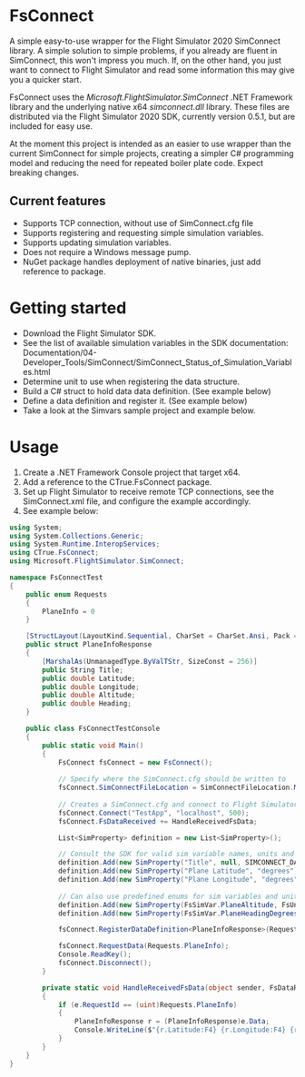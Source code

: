 # FsConnect
A simple easy-to-use wrapper for the Flight Simulator 2020 SimConnect library. A simple solution to simple problems, if you already are fluent in SimConnect, this won't impress you much.
If, on the other hand, you just want to connect to Flight Simulator and read some information this may give you a quicker start.

FsConnect uses the _Microsoft.FlightSimulator.SimConnect_ .NET Framework library and the underlying native x64 _simconnect.dll_ library. 
These files are distributed via the Flight Simulator 2020 SDK, currently version 0.5.1, but are included for easy use.

At the moment this project is intended as an easier to use wrapper than the current SimConnect for simple projects, creating a simpler C# programming model and reducing the need for repeated boiler plate code. Expect breaking changes.

## Current features
* Supports TCP connection, without use of SimConnect.cfg file
* Supports registering and requesting simple simulation variables.
* Supports updating simulation variables.
* Does not require a Windows message pump.
* NuGet package handles deployment of native binaries, just add reference to package.

# Getting started
* Download the Flight Simulator SDK.
* See the list of available simulation variables in the SDK documentation: Documentation/04-Developer_Tools/SimConnect/SimConnect_Status_of_Simulation_Variables.html
* Determine unit to use when registering the data structure.
* Build a C# struct to hold data data definition. (See example below)
* Define a data definition and register it. (See example below)
* Take a look at the Simvars sample project and example below.

# Usage

1) Create a .NET Framework Console project that target x64.
2) Add a reference to the CTrue.FsConnect package.
3) Set up Flight Simulator to receive remote TCP connections, see the SimConnect.xml file, and configure the example accordingly.
4) See example below:

```csharp
using System;
using System.Collections.Generic;
using System.Runtime.InteropServices;
using CTrue.FsConnect;
using Microsoft.FlightSimulator.SimConnect;

namespace FsConnectTest
{
    public enum Requests
    {
        PlaneInfo = 0
    }

    [StructLayout(LayoutKind.Sequential, CharSet = CharSet.Ansi, Pack = 1)]
    public struct PlaneInfoResponse
    {
        [MarshalAs(UnmanagedType.ByValTStr, SizeConst = 256)]
        public String Title;
        public double Latitude;
        public double Longitude;
        public double Altitude;
        public double Heading;
    }

    public class FsConnectTestConsole
    {
        public static void Main()
        {
            FsConnect fsConnect = new FsConnect();
            
            // Specify where the SimConnect.cfg should be written to
            fsConnect.SimConnectFileLocation = SimConnectFileLocation.MyDocuments;
            
            // Creates a SimConnect.cfg and connect to Flight Simulator using this configuration.
            fsConnect.Connect("TestApp", "localhost", 500);
            fsConnect.FsDataReceived += HandleReceivedFsData;

            List<SimProperty> definition = new List<SimProperty>();

            // Consult the SDK for valid sim variable names, units and whether they can be written to.
            definition.Add(new SimProperty("Title", null, SIMCONNECT_DATATYPE.STRING256));
            definition.Add(new SimProperty("Plane Latitude", "degrees", SIMCONNECT_DATATYPE.FLOAT64));
            definition.Add(new SimProperty("Plane Longitude", "degrees", SIMCONNECT_DATATYPE.FLOAT64));
            
            // Can also use predefined enums for sim variables and units (incomplete)
            definition.Add(new SimProperty(FsSimVar.PlaneAltitude, FsUnit.Feet, SIMCONNECT_DATATYPE.FLOAT64));
            definition.Add(new SimProperty(FsSimVar.PlaneHeadingDegreesTrue, FsUnit.Degrees, SIMCONNECT_DATATYPE.FLOAT64));

            fsConnect.RegisterDataDefinition<PlaneInfoResponse>(Requests.PlaneInfo, definition);

            fsConnect.RequestData(Requests.PlaneInfo);
            Console.ReadKey();
            fsConnect.Disconnect();
        }

        private static void HandleReceivedFsData(object sender, FsDataReceivedEventArgs e)
        {
            if (e.RequestId == (uint)Requests.PlaneInfo)
            {
                PlaneInfoResponse r = (PlaneInfoResponse)e.Data;
                Console.WriteLine($"{r.Latitude:F4} {r.Longitude:F4} {r.Altitude:F1} {r.Heading}");
            }
        }
    }
}
```